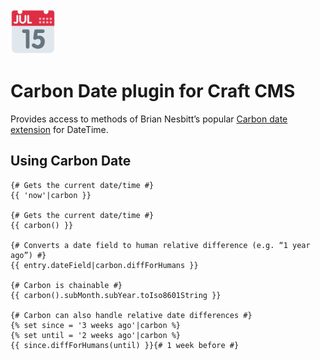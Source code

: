 <img src="./carbondate/resources/icon.svg" width="72">

# Carbon Date plugin for Craft CMS

Provides access to methods of Brian Nesbitt’s popular [Carbon date extension](https://github.com/briannesbitt/Carbon) for DateTime.

## Using Carbon Date

```jinja
{# Gets the current date/time #}
{{ 'now'|carbon }}

{# Gets the current date/time #}
{{ carbon() }}

{# Converts a date field to human relative difference (e.g. “1 year ago”) #}
{{ entry.dateField|carbon.diffForHumans }}

{# Carbon is chainable #}
{{ carbon().subMonth.subYear.toIso8601String }}

{# Carbon can also handle relative date differences #}
{% set since = '3 weeks ago'|carbon %}
{% set until = '2 weeks ago'|carbon %}
{{ since.diffForHumans(until) }}{# 1 week before #}
```
